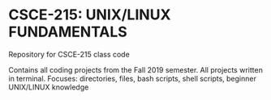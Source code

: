 # CSCE-215: UNIX/LINUX FUNDAMENTALS
Repository for CSCE-215 class code

Contains all coding projects from the Fall 2019 semester. All projects written in terminal. Focuses: directories, files, bash scripts, shell scripts, beginner UNIX/LINUX knowledge
